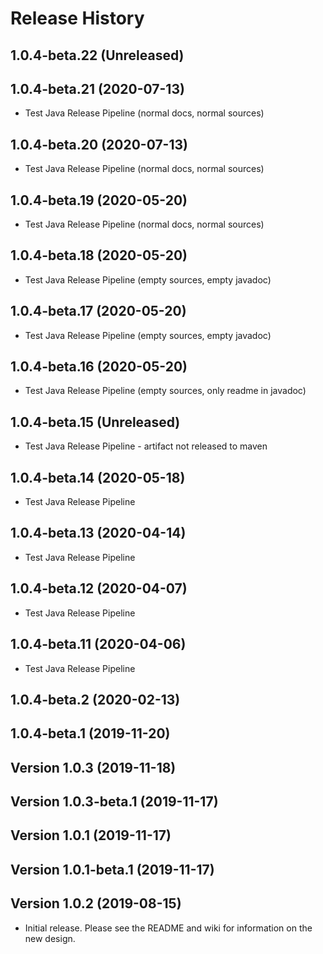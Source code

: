 # Release History

## 1.0.4-beta.22 (Unreleased)


## 1.0.4-beta.21 (2020-07-13)
- Test Java Release Pipeline (normal docs, normal sources)

## 1.0.4-beta.20 (2020-07-13)
- Test Java Release Pipeline (normal docs, normal sources)

## 1.0.4-beta.19 (2020-05-20)
- Test Java Release Pipeline (normal docs, normal sources)

## 1.0.4-beta.18 (2020-05-20)
- Test Java Release Pipeline (empty sources, empty javadoc)

## 1.0.4-beta.17 (2020-05-20)
- Test Java Release Pipeline (empty sources, empty javadoc)

## 1.0.4-beta.16 (2020-05-20)
- Test Java Release Pipeline (empty sources, only readme in javadoc)

## 1.0.4-beta.15 (Unreleased)
- Test Java Release Pipeline - artifact not released to maven

## 1.0.4-beta.14 (2020-05-18)
- Test Java Release Pipeline

## 1.0.4-beta.13 (2020-04-14)
- Test Java Release Pipeline

## 1.0.4-beta.12 (2020-04-07)
- Test Java Release Pipeline

## 1.0.4-beta.11 (2020-04-06)
- Test Java Release Pipeline

## 1.0.4-beta.2 (2020-02-13)

## 1.0.4-beta.1 (2019-11-20)

## Version 1.0.3 (2019-11-18)

## Version 1.0.3-beta.1 (2019-11-17)

## Version 1.0.1 (2019-11-17)

## Version 1.0.1-beta.1 (2019-11-17)

## Version 1.0.2 (2019-08-15)
- Initial release. Please see the README and wiki for information on the new design.
